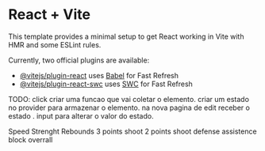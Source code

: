 # React + Vite

This template provides a minimal setup to get React working in Vite with HMR and some ESLint rules.

Currently, two official plugins are available:

- [@vitejs/plugin-react](https://github.com/vitejs/vite-plugin-react/blob/main/packages/plugin-react/README.md) uses [Babel](https://babeljs.io/) for Fast Refresh
- [@vitejs/plugin-react-swc](https://github.com/vitejs/vite-plugin-react-swc) uses [SWC](https://swc.rs/) for Fast Refresh


TODO: click criar uma funcao que vai coletar o elemento. criar um estado no provider para armazenar o elemento. na nova pagina de edit receber o estado . input para alterar o valor do estado. 


Speed
Strenght
Rebounds
3 points shoot
2 points shoot
defense
assistence 
block
overrall